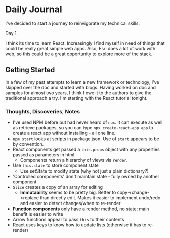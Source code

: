 # Daily Journal

I've decided to start a journey to reinvigorate my technical skills. 

Day 1.

I think its time to learn React. Increasingly I find myself in need of things that could be really great simple web apps. Also, Esri does a lot of work with web, so this could be a great opportunity to explore more of the stack. 

## Getting Started

In a few of my past attempts to learn a new framework or technology, I've skipped over the doc and started with blogs. Having worked on doc and samples for almost two years, I think I owe it to the authors to give the traditional approach a try. I'm starting with the React tutorial tonight. 

### Thoughts, Discoveries, Notes

* I've used NPM before but had never heard of `npx`. It can execute as well as retrieve packages, so you can type `npx create-react-app app` to create a react app without installing - all one line. 
* `npm start` looks at scripts in package.json. Use of `start` appears to be by convention.
* React components get passed a `this.props` object with any properties passed as parameters in html.
    * Components return a hierarchy of views via `render`.
* Use `this.state` to store component state
    * Use setState to modify state (why not just a plain dictionary?)
* 'Controlled components' don't maintain state - fully owned by another component
* `Slice` creates a copy of an array for editing
  * **Immutability** seems to be pretty big. Better to copy->change->replace than directly edit. Makes it easier to implement undo/redo and easier to detect changes/when to re-render
* **Function components** only have a render method, no state; main benefit is easier to write
* Arrow functions appear to pass `this` to their contents
* React uses keys to know how to update lists (otherwise it has to re-render)